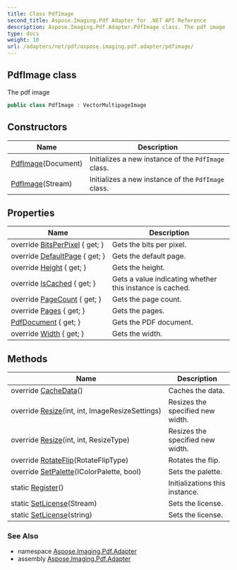 ```yaml
---
title: Class PdfImage
second_title: Aspose.Imaging.Pdf Adapter for .NET API Reference
description: Aspose.Imaging.Pdf.Adapter.PdfImage class. The pdf image
type: docs
weight: 10
url: /adapters/net/pdf/aspose.imaging.pdf.adapter/pdfimage/
---
```

## PdfImage class

The pdf image

```csharp
public class PdfImage : VectorMultipageImage
```

## Constructors

| Name | Description |
| --- | --- |
| [PdfImage](pdfimage/#constructor)(Document) | Initializes a new instance of the `PdfImage` class. |
| [PdfImage](pdfimage/#constructor_1)(Stream) | Initializes a new instance of the `PdfImage` class. |

## Properties

| Name | Description |
| --- | --- |
| override [BitsPerPixel](../../aspose.imaging.pdf.adapter/pdfimage/bitsperpixel/) { get; } | Gets the bits per pixel. |
| override [DefaultPage](../../aspose.imaging.pdf.adapter/pdfimage/defaultpage/) { get; } | Gets the default page. |
| override [Height](../../aspose.imaging.pdf.adapter/pdfimage/height/) { get; } | Gets the height. |
| override [IsCached](../../aspose.imaging.pdf.adapter/pdfimage/iscached/) { get; } | Gets a value indicating whether this instance is cached. |
| override [PageCount](../../aspose.imaging.pdf.adapter/pdfimage/pagecount/) { get; } | Gets the page count. |
| override [Pages](../../aspose.imaging.pdf.adapter/pdfimage/pages/) { get; } | Gets the pages. |
| [PdfDocument](../../aspose.imaging.pdf.adapter/pdfimage/pdfdocument/) { get; } | Gets the PDF document. |
| override [Width](../../aspose.imaging.pdf.adapter/pdfimage/width/) { get; } | Gets the width. |

## Methods

| Name | Description |
| --- | --- |
| override [CacheData](../../aspose.imaging.pdf.adapter/pdfimage/cachedata/)() | Caches the data. |
| override [Resize](../../aspose.imaging.pdf.adapter/pdfimage/resize/#resize_1)(int, int, ImageResizeSettings) | Resizes the specified new width. |
| override [Resize](../../aspose.imaging.pdf.adapter/pdfimage/resize/#resize_2)(int, int, ResizeType) | Resizes the specified new width. |
| override [RotateFlip](../../aspose.imaging.pdf.adapter/pdfimage/rotateflip/)(RotateFlipType) | Rotates the flip. |
| override [SetPalette](../../aspose.imaging.pdf.adapter/pdfimage/setpalette/)(IColorPalette, bool) | Sets the palette. |
| static [Register](../../aspose.imaging.pdf.adapter/pdfimage/register/)() | Initializations this instance. |
| static [SetLicense](../../aspose.imaging.pdf.adapter/pdfimage/setlicense/#setlicense)(Stream) | Sets the license. |
| static [SetLicense](../../aspose.imaging.pdf.adapter/pdfimage/setlicense/#setlicense_1)(string) | Sets the license. |

### See Also

* namespace [Aspose.Imaging.Pdf.Adapter](../../aspose.imaging.pdf.adapter/)
* assembly [Aspose.Imaging.Pdf.Adapter](../../)


